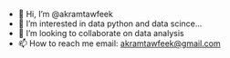 - 👋 Hi, I’m @akramtawfeek
- 👀 I’m interested in data python and data scince...
- 💞️ I’m looking to collaborate on data analysis
- 📫 How to reach me email: akramtawfeek@gmail.com

<!---
akramtawfeek/akramtawfeek is a ✨ special ✨ repository because its `README.md` (this file) appears on your GitHub profile.
You can click the Preview link to take a look at your changes.
--->
